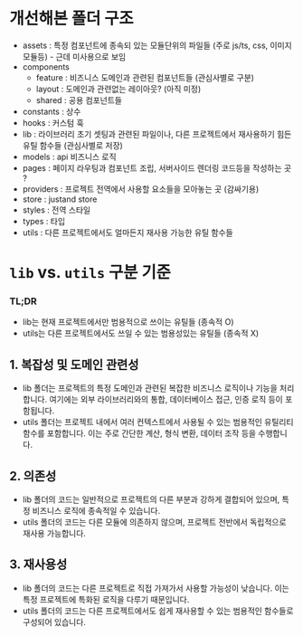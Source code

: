 # 개선해본 폴더 구조

- assets : 특정 컴포넌트에 종속되 있는 모듈단위의 파일들 (주로 js/ts, css, 이미지모듈등) - 근데 미사용으로 보임
- components
  - feature : 비즈니스 도메인과 관련된 컴포넌트들 (관심사별로 구분)
  - layout : 도메인과 관련없는 레이아웃? (아직 미정)
  - shared : 공용 컴포넌트들
- constants : 상수
- hooks : 커스텀 훅
- lib : 라이브러리 초기 셋팅과 관련된 파일이나, 다른 프로젝트에서 재사용하기 힘든 유틸 함수들 (관심사별로 저장)
- models : api 비즈니스 로직
- pages : 페이지 라우팅과 컴포넌트 조립, 서버사이드 렌더링 코드등을 작성하는 곳 ?
- providers : 프로젝트 전역에서 사용할 요소들을 모아놓는 곳 (감싸기용)
- store : justand store
- styles : 전역 스타일
- types : 타입
- utils : 다른 프로젝트에서도 얼마든지 재사용 가능한 유틸 함수들

# `lib` vs. `utils` 구분 기준

### TL;DR

- lib는 현재 프로젝트에서만 범용적으로 쓰이는 유틸들 (종속적 O)
- utils는 다른 프로젝트에서도 쓰일 수 있는 범용성있는 유틸들 (종속적 X)

## 1. 복잡성 및 도메인 관련성

- lib 폴더는 프로젝트의 특정 도메인과 관련된 복잡한 비즈니스 로직이나 기능을 처리합니다. 여기에는 외부 라이브러리와의 통합, 데이터베이스 접근, 인증 로직 등이 포함됩니다.
- utils 폴더는 프로젝트 내에서 여러 컨텍스트에서 사용될 수 있는 범용적인 유틸리티 함수를 포함합니다. 이는 주로 간단한 계산, 형식 변환, 데이터 조작 등을 수행합니다.

## 2. 의존성

- lib 폴더의 코드는 일반적으로 프로젝트의 다른 부분과 강하게 결합되어 있으며, 특정 비즈니스 로직에 종속적일 수 있습니다.
- utils 폴더의 코드는 다른 모듈에 의존하지 않으며, 프로젝트 전반에서 독립적으로 재사용 가능합니다.

## 3. 재사용성

- lib 폴더의 코드는 다른 프로젝트로 직접 가져가서 사용할 가능성이 낮습니다. 이는 특정 프로젝트에 특화된 로직을 다루기 때문입니다.
- utils 폴더의 코드는 다른 프로젝트에서도 쉽게 재사용할 수 있는 범용적인 함수들로 구성되어 있습니다.
